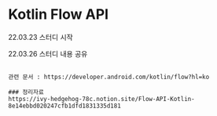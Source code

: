 # Kotlin Flow API


22.03.23 스터디 시작


22.03.26 스터디 내용 공유
```

관련 문서 : https://developer.android.com/kotlin/flow?hl=ko

### 정리자료
https://ivy-hedgehog-78c.notion.site/Flow-API-Kotlin-8e14ebbd020247cfb1dfd1831335d181


